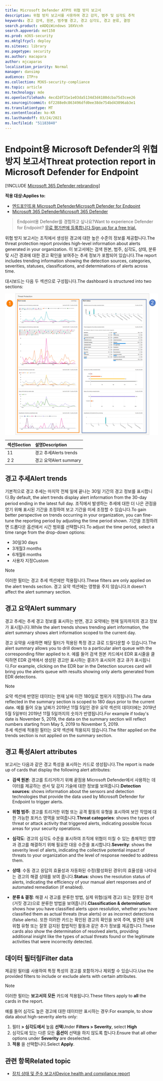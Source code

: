 ```yaml
---
title: Microsoft Defender ATP의 위협 방지 보고서
description: 위협 방지 보고서를 사용하여 경고 감지, 범주 및 심각도 추적
keywords: 경고 검색, 원본, 범주별 경고, 경고 심각도, 경고 분류, 결정
search.product: eADQiWindows 10XVcnh
search.appverid: met150
ms.prod: m365-security
ms.mktglfcycl: deploy
ms.sitesec: library
ms.pagetype: security
ms.author: macapara
author: mjcaparas
localization_priority: Normal
manager: dansimp
audience: ITPro
ms.collection: M365-security-compliance
ms.topic: article
ms.technology: mde
ms.openlocfilehash: 4ecd2df31e1e03da5134d3d4180dcba75d3cee26
ms.sourcegitcommit: 6f2288e0c863496dfd0ee38de754bd43096ab3e1
ms.translationtype: MT
ms.contentlocale: ko-KR
ms.lasthandoff: 03/24/2021
ms.locfileid: "51183840"
---
```

# <a name="threat-protection-report-in-microsoft-defender-for-endpoint"></a><span data-ttu-id="7d4e7-104">Endpoint용 Microsoft Defender의 위협 방지 보고서</span><span class="sxs-lookup"><span data-stu-id="7d4e7-104">Threat protection report in Microsoft Defender for Endpoint</span></span>

[!INCLUDE [Microsoft 365 Defender rebranding](../../includes/microsoft-defender.md)]


<span data-ttu-id="7d4e7-105">**적용 대상:**</span><span class="sxs-lookup"><span data-stu-id="7d4e7-105">**Applies to:**</span></span>
- [<span data-ttu-id="7d4e7-106">엔드포인트용 Microsoft Defender</span><span class="sxs-lookup"><span data-stu-id="7d4e7-106">Microsoft Defender for Endpoint</span></span>](https://go.microsoft.com/fwlink/p/?linkid=2154037)
- [<span data-ttu-id="7d4e7-107">Microsoft 365 Defender</span><span class="sxs-lookup"><span data-stu-id="7d4e7-107">Microsoft 365 Defender</span></span>](https://go.microsoft.com/fwlink/?linkid=2118804)


> <span data-ttu-id="7d4e7-108">Endpoint용 Defender를 경험하고 싶나요?</span><span class="sxs-lookup"><span data-stu-id="7d4e7-108">Want to experience Defender for Endpoint?</span></span> [<span data-ttu-id="7d4e7-109">무료 평가판에 등록합니다.</span><span class="sxs-lookup"><span data-stu-id="7d4e7-109">Sign up for a free trial.</span></span>](https://www.microsoft.com/microsoft-365/windows/microsoft-defender-atp?ocid=docs-wdatp-pullalerts-abovefoldlink) 

<span data-ttu-id="7d4e7-110">위협 방지 보고서는 조직에서 생성된 경고에 대한 높은 수준의 정보를 제공합니다.</span><span class="sxs-lookup"><span data-stu-id="7d4e7-110">The threat protection report provides high-level information about alerts generated in your organization.</span></span> <span data-ttu-id="7d4e7-111">이 보고서에는 검색 원본, 범주, 심각도, 상태, 분류 및 시간 경과에 대한 경고 확인을 보여주는 추세 정보가 포함되어 있습니다.</span><span class="sxs-lookup"><span data-stu-id="7d4e7-111">The report includes trending information showing the detection sources, categories, severities, statuses, classifications, and determinations of alerts across time.</span></span>

<span data-ttu-id="7d4e7-112">대시보드는 다음 두 섹션으로 구성됩니다.</span><span class="sxs-lookup"><span data-stu-id="7d4e7-112">The dashboard is structured into two sections:</span></span>

![위협 방지 보고서의 이미지](images/threat-protection-reports.png)

<span data-ttu-id="7d4e7-114">섹션</span><span class="sxs-lookup"><span data-stu-id="7d4e7-114">Section</span></span> | <span data-ttu-id="7d4e7-115">설명</span><span class="sxs-lookup"><span data-stu-id="7d4e7-115">Description</span></span> 
:---|:---
<span data-ttu-id="7d4e7-116">1</span><span class="sxs-lookup"><span data-stu-id="7d4e7-116">1</span></span> | <span data-ttu-id="7d4e7-117">경고 추세</span><span class="sxs-lookup"><span data-stu-id="7d4e7-117">Alerts trends</span></span>
<span data-ttu-id="7d4e7-118">2 </span><span class="sxs-lookup"><span data-stu-id="7d4e7-118">2</span></span> | <span data-ttu-id="7d4e7-119">경고 요약</span><span class="sxs-lookup"><span data-stu-id="7d4e7-119">Alert summary</span></span>

## <a name="alert-trends"></a><span data-ttu-id="7d4e7-120">경고 추세</span><span class="sxs-lookup"><span data-stu-id="7d4e7-120">Alert trends</span></span>
<span data-ttu-id="7d4e7-121">기본적으로 경고 추세는 마지막 전체 일에 끝나는 30일 기간의 경고 정보를 표시합니다.</span><span class="sxs-lookup"><span data-stu-id="7d4e7-121">By default, the alert trends display alert information from the 30-day period ending in the latest full day.</span></span> <span data-ttu-id="7d4e7-122">조직에서 발생하는 추세에 대한 더 나은 관점을 얻기 위해 표시된 기간을 조정하여 보고 기간을 미세 조정할 수 있습니다.</span><span class="sxs-lookup"><span data-stu-id="7d4e7-122">To gain better perspective on trends occurring in your organization, you can fine-tune the reporting period by adjusting the time period shown.</span></span> <span data-ttu-id="7d4e7-123">기간을 조정하려면 드롭다운 옵션에서 시간 범위를 선택합니다.</span><span class="sxs-lookup"><span data-stu-id="7d4e7-123">To adjust the time period, select a time range from the drop-down options:</span></span>

- <span data-ttu-id="7d4e7-124">30일</span><span class="sxs-lookup"><span data-stu-id="7d4e7-124">30 days</span></span>
- <span data-ttu-id="7d4e7-125">3개월</span><span class="sxs-lookup"><span data-stu-id="7d4e7-125">3 months</span></span>
- <span data-ttu-id="7d4e7-126">6개월</span><span class="sxs-lookup"><span data-stu-id="7d4e7-126">6 months</span></span>
- <span data-ttu-id="7d4e7-127">사용자 지정</span><span class="sxs-lookup"><span data-stu-id="7d4e7-127">Custom</span></span>

>[!NOTE]
><span data-ttu-id="7d4e7-128">이러한 필터는 경고 추세 섹션에만 적용됩니다.</span><span class="sxs-lookup"><span data-stu-id="7d4e7-128">These filters are only applied on the alert trends section.</span></span> <span data-ttu-id="7d4e7-129">경고 요약 섹션에는 영향을 주지 않습니다.</span><span class="sxs-lookup"><span data-stu-id="7d4e7-129">It doesn't affect the alert summary section.</span></span>


## <a name="alert-summary"></a><span data-ttu-id="7d4e7-130">경고 요약</span><span class="sxs-lookup"><span data-stu-id="7d4e7-130">Alert summary</span></span>
<span data-ttu-id="7d4e7-131">경고 추세는 추세 경고 정보를 표시하는 반면, 경고 요약에는 현재 일자까지의 경고 정보가 표시됩니다.</span><span class="sxs-lookup"><span data-stu-id="7d4e7-131">While the alert trends shows trending alert information, the alert summary shows alert information scoped to the current day.</span></span>

 <span data-ttu-id="7d4e7-132">경고 요약을 사용하면 해당 필터가 적용된 특정 경고 큐로 드릴다운할 수 있습니다.</span><span class="sxs-lookup"><span data-stu-id="7d4e7-132">The alert summary allows you to drill down to a particular alert queue with the corresponding filter applied to it.</span></span> <span data-ttu-id="7d4e7-133">예를 들어 검색 원본 카드에서 EDR 표시줄을 클릭하면 EDR 검색에서 생성된 경고만 표시하는 결과가 표시되어 경고 큐가 표시됩니다.</span><span class="sxs-lookup"><span data-stu-id="7d4e7-133">For example, clicking on the EDR bar in the Detection sources card will bring you the alerts queue with results showing only alerts generated from EDR detections.</span></span> 

>[!NOTE]
><span data-ttu-id="7d4e7-134">요약 섹션에 반영된 데이터는 현재 날짜 이전 180일로 범위가 지정됩니다.</span><span class="sxs-lookup"><span data-stu-id="7d4e7-134">The data reflected in the summary section is scoped to 180 days prior to the current date.</span></span> <span data-ttu-id="7d4e7-135">예를 들어 오늘 날짜가 2019년 11월 5일인 경우 요약 섹션의 데이터에는 2019년 5월 5일부터 2019년 11월 5일까지의 숫자가 반영됩니다.</span><span class="sxs-lookup"><span data-stu-id="7d4e7-135">For example if today's date is November 5, 2019, the data on the summary section will reflect numbers starting from May 5, 2019 to November 5, 2019.</span></span><br>
> <span data-ttu-id="7d4e7-136">추세 섹션에 적용된 필터는 요약 섹션에 적용되지 않습니다.</span><span class="sxs-lookup"><span data-stu-id="7d4e7-136">The filter applied on the trends section is not applied on the summary section.</span></span> 

## <a name="alert-attributes"></a><span data-ttu-id="7d4e7-137">경고 특성</span><span class="sxs-lookup"><span data-stu-id="7d4e7-137">Alert attributes</span></span>
<span data-ttu-id="7d4e7-138">보고서는 다음과 같은 경고 특성을 표시하는 카드로 생성됩니다.</span><span class="sxs-lookup"><span data-stu-id="7d4e7-138">The report is made up of cards that display the following alert attributes:</span></span>

- <span data-ttu-id="7d4e7-139">**검색 원본**: 경고를 트리거하기 위해 끝점용 Microsoft Defender에서 사용하는 데이터를 제공하는 센서 및 감지 기술에 대한 정보를 보여줍니다.</span><span class="sxs-lookup"><span data-stu-id="7d4e7-139">**Detection sources**: shows information about the sensors and detection technologies that provide the data used by Microsoft Defender for Endpoint to trigger alerts.</span></span>

- <span data-ttu-id="7d4e7-140">**위협 범주**: 경고를 트리거한 위협 또는 공격 활동의 유형을 표시하여 보안 작업에 대한 가능한 포커스 영역을 보여줍니다.</span><span class="sxs-lookup"><span data-stu-id="7d4e7-140">**Threat categories**: shows the types of threat or attack activity that triggered alerts, indicating possible focus areas for your security operations.</span></span>

- <span data-ttu-id="7d4e7-141">**심각도**: 경고의 심각도 수준을 표시하여 조직에 위협이 미칠 수 있는 총체적인 영향과 경고를 해결하기 위해 필요한 대응 수준을 표시합니다.</span><span class="sxs-lookup"><span data-stu-id="7d4e7-141">**Severity**: shows the severity level of alerts, indicating the collective potential impact of threats to your organization and the level of response needed to address them.</span></span>

- <span data-ttu-id="7d4e7-142">**상태**: 수동 경고 응답의 효율성과 자동화된 수정(활성화된 경우)의 효율성을 나타내는 경고의 해결 상태를 보여 줍니다.</span><span class="sxs-lookup"><span data-stu-id="7d4e7-142">**Status**: shows the resolution status of alerts, indicating the efficiency of your manual alert responses and of automated remediation (if enabled).</span></span> 

- <span data-ttu-id="7d4e7-143">**분류 & 결정**: 해결 시 경고를 분류한 방법, 실제 위협(실제 경고) 또는 잘못된 검색(거짓 경고)으로 분류한 방법을 보여줍니다.</span><span class="sxs-lookup"><span data-stu-id="7d4e7-143">**Classification & determination**: shows how you have classified alerts upon resolution, whether you have classified them as actual threats (true alerts) or as incorrect detections (false alerts).</span></span> <span data-ttu-id="7d4e7-144">또한 이러한 카드는 확인된 경고의 확인을 보여 주며, 발견된 실제 위협 유형 또는 잘못 감지된 합법적인 활동과 같은 추가 정보를 제공합니다.</span><span class="sxs-lookup"><span data-stu-id="7d4e7-144">These cards also show the determination of resolved alerts, providing additional insight like the types of actual threats found or the legitimate activities that were incorrectly detected.</span></span>


 

## <a name="filter-data"></a><span data-ttu-id="7d4e7-145">데이터 필터링</span><span class="sxs-lookup"><span data-stu-id="7d4e7-145">Filter data</span></span>

<span data-ttu-id="7d4e7-146">제공된 필터를 사용하여 특정 특성의 경고를 포함하거나 제외할 수 있습니다.</span><span class="sxs-lookup"><span data-stu-id="7d4e7-146">Use the provided filters to include or exclude alerts with certain attributes.</span></span>

>[!NOTE]
><span data-ttu-id="7d4e7-147">이러한 필터는 **보고서의 모든** 카드에 적용됩니다.</span><span class="sxs-lookup"><span data-stu-id="7d4e7-147">These filters apply to **all** the cards in the report.</span></span>

<span data-ttu-id="7d4e7-148">예를 들어 심각도 높은 경고에 대한 데이터만 표시하는 경우:</span><span class="sxs-lookup"><span data-stu-id="7d4e7-148">For example, to show data about high-severity alerts only:</span></span>

1. <span data-ttu-id="7d4e7-149">필터 **> 심각도에서** 높음 **선택**</span><span class="sxs-lookup"><span data-stu-id="7d4e7-149">Under **Filters > Severity**, select **High**</span></span>
2. <span data-ttu-id="7d4e7-150">심각도에 있는 다른 모든 **옵션이** 선택을 하지 않도록 합니다.</span><span class="sxs-lookup"><span data-stu-id="7d4e7-150">Ensure that all other options under **Severity** are deselected.</span></span>
3. <span data-ttu-id="7d4e7-151">**적용** 을 선택합니다.</span><span class="sxs-lookup"><span data-stu-id="7d4e7-151">Select **Apply**.</span></span> 

## <a name="related-topic"></a><span data-ttu-id="7d4e7-152">관련 항목</span><span class="sxs-lookup"><span data-stu-id="7d4e7-152">Related topic</span></span>
- [<span data-ttu-id="7d4e7-153">장치 상태 및 준수 보고서</span><span class="sxs-lookup"><span data-stu-id="7d4e7-153">Device health and compliance report</span></span>](machine-reports.md)
